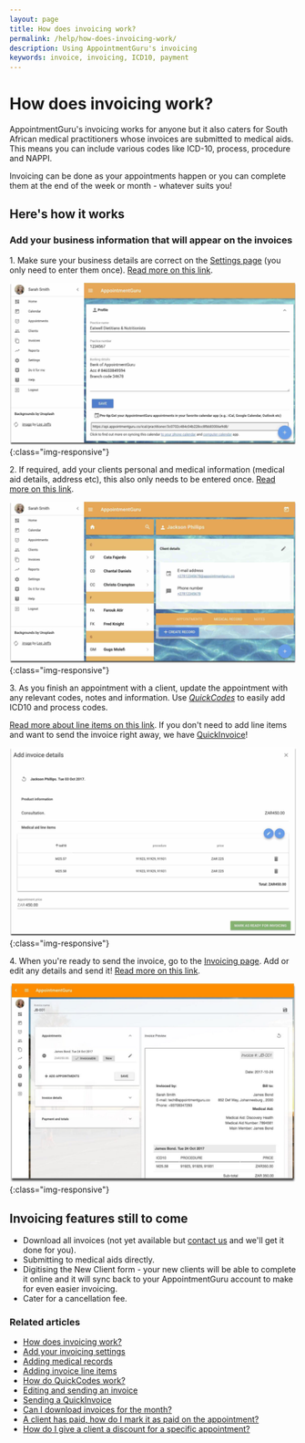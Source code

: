 ```yaml
---
layout: page
title: How does invoicing work?
permalink: /help/how-does-invoicing-work/
description: Using AppointmentGuru's invoicing
keywords: invoice, invoicing, ICD10, payment
---
```


# How does invoicing work?

AppointmentGuru's invoicing works for anyone but it also caters for South African medical practitioners whose invoices are submitted to medical aids. This means you can include various codes like ICD-10, process, procedure and NAPPI.

Invoicing can be done as your appointments happen or you can complete them at the end of the week or month - whatever suits you!

## Here's how it works

### Add your business information that will appear on the invoices

1\. Make sure your business details are correct on the [Settings page](https://app.appointmentguru.co/#/settings) (you only need to enter them once). [Read more on this link](/help/invoicing-settings).

![Invoice Settings](/help/images/settings/webapp_settings.jpg){:class="img-responsive"}

2\. If required, add your clients personal and medical information (medical aid details, address etc), this also only needs to be entered once. [Read more on this link](/help/adding-medical-records).

![Medical Record Settings](/help/images/settings/medical_record_settings.jpg){:class="img-responsive"}

3\. As you finish an appointment with a client, update the appointment with any relevant codes, notes and information. Use [*QuickCodes*](/help/quickcodes) to easily add ICD10 and process codes.

[Read more about line items on this link](/help/adding-invoice-line-items). If you don't need to add line items and want to send the invoice right away, we have [QuickInvoice](/help/quickinvoice)!

![Invoice Line Items](/help/images/invoicing/invoice_lineitems.jpg){:class="img-responsive"}

4\. When you're ready to send the invoice, go to the [Invoicing page](https://app.appointmentguru.co/#/invoices). Add or edit any details and send it! [Read more on this link](/help/edit-an-invoice).

![Invoice Ready](/help/images/invoicing/invoice_ready.jpg){:class="img-responsive"}

## Invoicing features still to come

* Download all invoices (not yet available but [contact us](mailto:support@appointmentguru.co) and we'll get it done for you).
* Submitting to medical aids directly.
* Digitising the New Client form - your new clients will be able to complete it online and it will sync back to your AppointmentGuru account to make for even easier invoicing.
* Cater for a cancellation fee.

### Related articles

* [How does invoicing work?](/help/how-does-invoicing-work)
* [Add your invoicing settings](/help/invoicing-settings)
* [Adding medical records](/help/adding-medical-records)
* [Adding invoice line items](/help/adding-invoice-line-items)
* [How do QuickCodes work?](/help/quickcodes)
* [Editing and sending an invoice](/help/edit-an-invoice)
* [Sending a QuickInvoice](quickinvoice)
* [Can I download invoices for the month?](/help/download-invoices)
* [A client has paid, how do I mark it as paid on the appointment?](/help/mark-as-paid)
* [How do I give a client a discount for a specific appointment?](/help/iscount-appointment)
